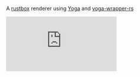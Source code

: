 A [rustbox](https://github.com/gchp/rustbox) renderer using [Yoga](https://github.com/facebook/yoga) and [yoga-wrapper-rs](https://github.com/dobrite/yoga-wrapper-rs)

![Nothing to see here](http://www.omgwiki.org/model-interchange/lib/exe/fetch.php?cache=&w=350&h=317&tok=5089ee&media=under-construction.gif)
